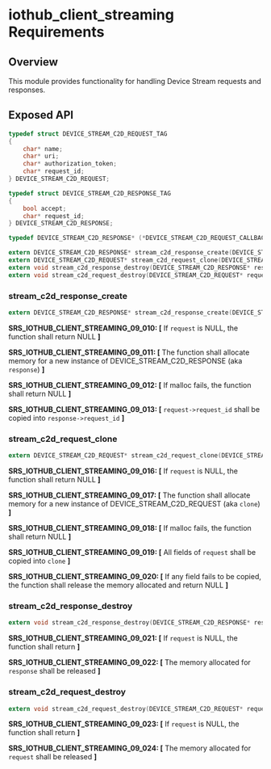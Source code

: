 # iothub_client_streaming Requirements


## Overview

This module provides functionality for handling Device Stream requests and responses.  


## Exposed API

```c
typedef struct DEVICE_STREAM_C2D_REQUEST_TAG
{
    char* name;
    char* uri;
    char* authorization_token;
    char* request_id;
} DEVICE_STREAM_C2D_REQUEST;

typedef struct DEVICE_STREAM_C2D_RESPONSE_TAG
{
    bool accept;
    char* request_id;
} DEVICE_STREAM_C2D_RESPONSE;

typedef DEVICE_STREAM_C2D_RESPONSE* (*DEVICE_STREAM_C2D_REQUEST_CALLBACK)(DEVICE_STREAM_C2D_REQUEST* request, const void* context);

extern DEVICE_STREAM_C2D_RESPONSE* stream_c2d_response_create(DEVICE_STREAM_C2D_REQUEST* request, bool accept, char* data, char* content_type, char* content_encoding);
extern DEVICE_STREAM_C2D_REQUEST* stream_c2d_request_clone(DEVICE_STREAM_C2D_REQUEST* request);
extern void stream_c2d_response_destroy(DEVICE_STREAM_C2D_RESPONSE* response);
extern void stream_c2d_request_destroy(DEVICE_STREAM_C2D_REQUEST* request);
```


### stream_c2d_response_create

```c
extern DEVICE_STREAM_C2D_RESPONSE* stream_c2d_response_create(DEVICE_STREAM_C2D_REQUEST* request, bool accept, char* data, char* content_type, char* content_encoding);
```

**SRS_IOTHUB_CLIENT_STREAMING_09_010: [** If `request` is NULL, the function shall return NULL **]**

**SRS_IOTHUB_CLIENT_STREAMING_09_011: [** The function shall allocate memory for a new instance of DEVICE_STREAM_C2D_RESPONSE (aka `response`) **]**

**SRS_IOTHUB_CLIENT_STREAMING_09_012: [** If malloc fails, the function shall return NULL **]**

**SRS_IOTHUB_CLIENT_STREAMING_09_013: [** `request->request_id` shall be copied into `response->request_id` **]**


### stream_c2d_request_clone

```c
extern DEVICE_STREAM_C2D_REQUEST* stream_c2d_request_clone(DEVICE_STREAM_C2D_REQUEST* request);
```

**SRS_IOTHUB_CLIENT_STREAMING_09_016: [** If `request` is NULL, the function shall return NULL **]**

**SRS_IOTHUB_CLIENT_STREAMING_09_017: [** The function shall allocate memory for a new instance of DEVICE_STREAM_C2D_REQUEST (aka `clone`) **]**

**SRS_IOTHUB_CLIENT_STREAMING_09_018: [** If malloc fails, the function shall return NULL **]**

**SRS_IOTHUB_CLIENT_STREAMING_09_019: [** All fields of `request` shall be copied into `clone` **]**

**SRS_IOTHUB_CLIENT_STREAMING_09_020: [** If any field fails to be copied, the function shall release the memory allocated and return NULL **]**



### stream_c2d_response_destroy

```c
extern void stream_c2d_response_destroy(DEVICE_STREAM_C2D_RESPONSE* response);
```

**SRS_IOTHUB_CLIENT_STREAMING_09_021: [** If `request` is NULL, the function shall return **]**

**SRS_IOTHUB_CLIENT_STREAMING_09_022: [** The memory allocated for `response` shall be released **]**


### stream_c2d_request_destroy

```c
extern void stream_c2d_request_destroy(DEVICE_STREAM_C2D_REQUEST* request);
```

**SRS_IOTHUB_CLIENT_STREAMING_09_023: [** If `request` is NULL, the function shall return **]**

**SRS_IOTHUB_CLIENT_STREAMING_09_024: [** The memory allocated for `request` shall be released **]**

